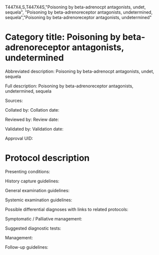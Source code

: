 T447X4,S,T447X4S,"Poisoning by beta-adrenocpt antagonists, undet, sequela", "Poisoning by beta-adrenoreceptor antagonists, undetermined, sequela","Poisoning by beta-adrenoreceptor antagonists, undetermined"
# Category title: Poisoning by beta-adrenoreceptor antagonists, undetermined

Abbreviated description: Poisoning by beta-adrenocpt antagonists, undet, sequela

Full description: Poisoning by beta-adrenoreceptor antagonists, undetermined, sequela

Sources:

Collated by:
Collation date:

Reviewed by:
Review date:

Validated by:
Validation date:

Approval UID:

# Protocol description

Presenting conditions:

History capture guidelines:

General examination guidelines:

Systemic examination guidelines:

Possible differential diagnoses with links to related protocols:

Symptomatic / Palliative management:

Suggested diagnostic tests:

Management:

Follow-up guidelines:
